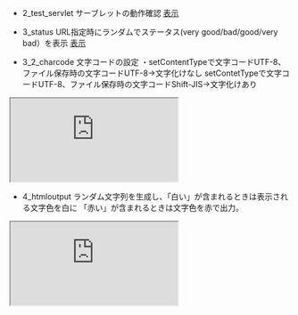 - 2_test_servlet サーブレットの動作確認
<a href="http://test-env.eba-xjhshmsq.us-east-1.elasticbeanstalk.com/2_test_servlet/HelloServlet">表示</a>

- 3_status URL指定時にランダムでステータス(very good/bad/good/very bad）を表示
<a href="http://test-env.eba-xjhshmsq.us-east-1.elasticbeanstalk.com/3_status/sts">表示</a>

- 3_2_charcode 文字コードの設定 ・setContentTypeで文字コードUTF-8​、ファイル保存時の文字コードUTF-8​→文字化けなし setContetTypeで文字コードUTF-8​、ファイル保存時の文字コードShift-JIS​→文字化けあり
<iframe src="http://test-env.eba-xjhshmsq.us-east-1.elasticbeanstalk.com/3_2_charcode/sts"></iframe>

- 4_htmloutput ランダム文字列を生成し、「白い」が含まれるときは表示される文字色を白に 「赤い」が含まれるときは文字色を赤で出力。
<iframe src="http://test-env.eba-xjhshmsq.us-east-1.elasticbeanstalk.com/4_htmloutput/kadai4/sts"></iframe>
